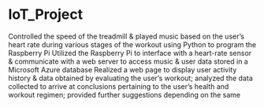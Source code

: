 # IoT_Project
Controlled the speed of the treadmill & played music based on the user’s heart rate during various stages of the workout using Python to program the Raspberry Pi
Utilized the Raspberry Pi to interface with a heart-rate sensor & communicate with a web server to access music & user data stored in a Microsoft Azure database
Realized a web page to display user activity history & data obtained by evaluating the user’s workout; analyzed the data collected to arrive at conclusions pertaining to the user’s health and workout regimen; provided further suggestions depending on the same
